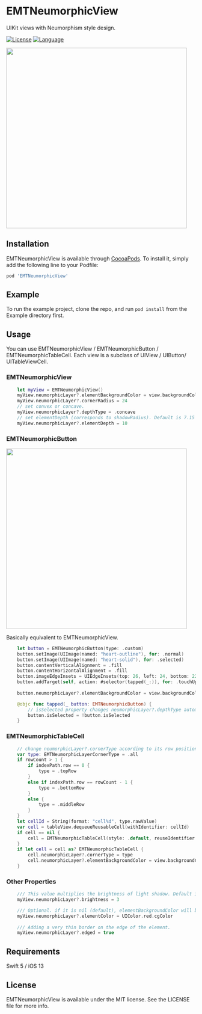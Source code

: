 # EMTNeumorphicView
UIKit views with Neumorphism style design.

[![License](https://img.shields.io/badge/license-MIT-blue.svg?style=flat)](http://mit-license.org) 
[![Language](https://img.shields.io/badge/language-swift-orange.svg?style=flat)](https://developer.apple.com/swift)

<img src="https://www.emotionale.jp/images/git/emtneumorphicview/screen.jpg" width="480px">

## Installation
EMTNeumorphicView is available through [CocoaPods](https://cocoapods.org). To install
it, simply add the following line to your Podfile:

```ruby
pod 'EMTNeumorphicView'
```
## Example

To run the example project, clone the repo, and run `pod install` from the Example directory first.

## Usage

You can use EMTNeumorphicView / EMTNeumorphicButton / EMTNeumorphicTableCell.
Each view is a subclass of UIView / UIButton/ UITableViewCell.

### EMTNeumorphicView
```swift
    let myView = EMTNeumorphicView()
    myView.neumorphicLayer?.elementBackgroundColor = view.backgroundColor?.cgColor
    myView.neumorphicLayer?.cornerRadius = 24
    // set convex or concave.
    myView.neumorphicLayer?.depthType = .concave
    // set elementDepth (corresponds to shadowRadius). Default is 7.15
    myView.neumorphicLayer?.elementDepth = 10
```

### EMTNeumorphicButton

<img src="https://www.emotionale.jp/images/git/emtneumorphicview/buttons.gif" width="480px">

Basically equivalent to EMTNeumorphicView.

```swift
    let button = EMTNeumorphicButton(type: .custom)
    button.setImage(UIImage(named: "heart-outline"), for: .normal)
    button.setImage(UIImage(named: "heart-solid"), for: .selected)
    button.contentVerticalAlignment = .fill
    button.contentHorizontalAlignment = .fill
    button.imageEdgeInsets = UIEdgeInsets(top: 26, left: 24, bottom: 22, right: 24)
    button.addTarget(self, action: #selector(tapped(_:)), for: .touchUpInside)
    
    button.neumorphicLayer?.elementBackgroundColor = view.backgroundColor?.cgColor

    @objc func tapped(_ button: EMTNeumorphicButton) {
        // isSelected property changes neumorphicLayer?.depthType automatically
        button.isSelected = !button.isSelected
    }
```

### EMTNeumorphicTableCell

```swift
    // change neumorphicLayer?.cornerType according to its row position
    var type: EMTNeumorphicLayerCornerType = .all
    if rowCount > 1 {
        if indexPath.row == 0 {
            type = .topRow
        }
        else if indexPath.row == rowCount - 1 {
            type = .bottomRow
        }
        else {
            type = .middleRow
        }
    }
    let cellId = String(format: "cell%d", type.rawValue)
    var cell = tableView.dequeueReusableCell(withIdentifier: cellId)
    if cell == nil {
        cell = EMTNeumorphicTableCell(style: .default, reuseIdentifier: cellId)
    }
    if let cell = cell as? EMTNeumorphicTableCell {
        cell.neumorphicLayer?.cornerType = type
        cell.neumorphicLayer?.elementBackgroundColor = view.backgroundColor?.cgColor
    }
```

### Other Properties

```swift
    /// This value multiplies the brightness of light shadow. Default is 2.
    myView.neumorphicLayer?.brightness = 3

    /// Optional. if it is nil (default), elementBackgroundColor will be used as element color.
    myView.neumorphicLayer?.elementColor = UIColor.red.cgColor
    
    /// Adding a very thin border on the edge of the element.
    myView.neumorphicLayer?.edged = true
```

## Requirements
Swift 5 / iOS 13

## License
EMTNeumorphicView is available under the MIT license. See the LICENSE file for more info.
